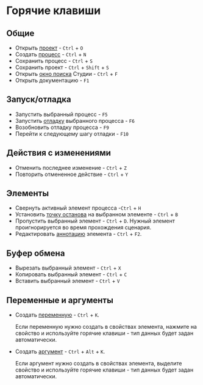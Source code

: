 # Горячие клавиши

## Общие

* Открыть [проект](https://docs.primo-rpa.ru/primo-rpa/primo-studio/projects) - `Ctrl` + `O`
* Создать [процесс](https://docs.primo-rpa.ru/primo-rpa/primo-studio/process) - `Ctrl` + `N`
* Сохранить процесс - `Ctrl` + `S`
* Сохранить проект - `Ctrl` + `Shift` + `S`
* Открыть [окно поиска](https://docs.primo-rpa.ru/primo-rpa/primo-studio/projects/search) Студии - `Ctrl` + `F`
* Открыть документацию - `F1` 

## Запуск/отладка
* Запустить выбранный процесс - `F5`
* Запустить [отладку](https://docs.primo-rpa.ru/primo-rpa/primo-studio/process/debug) выбранного процесса - `F6`
* Возобновить отладку процесса - `F9`
* Перейти к следующему шагу отладки - `F10`

## Действия с изменениями 
* Отменить последнее изменение - `Ctrl` + `Z`
* Повторить отмененное действие - `Ctrl` + `Y`

## Элементы

* Cвернуть активный элемент процесса -`Ctrl` + `H`
* Установить [точку останова](https://docs.primo-rpa.ru/primo-rpa/primo-studio/process/debug#tochka-ostanova) на выбранном элементе - `Ctrl` + `B`
* Пропустить выбранный элемент - `Ctrl` + `D`. Нужный элемент проигнорируется во время прохождения сценария.
* Редактировать [аннотацию](https://docs.primo-rpa.ru/primo-rpa/primo-studio/process/elements#annotaciya) элемента - `Ctrl` + `F2`.

## Буфер обмена

* Вырезать выбранный элемент - `Ctrl` + `X`
* Копировать выбранный элемент - `Ctrl` + `C`
* Вставить выбранный элемент - `Ctrl` + `V`

## Переменные и аргументы

* Создать [переменную](https://docs.primo-rpa.ru/primo-rpa/primo-studio/process/variables) - `Ctrl` + `K`.

  Если переменную нужно создать в свойствах элемента, нажмите на свойство и используйте горячие клавиши - тип данных будет задан автоматически.
* Создать [аргумент](https://docs.primo-rpa.ru/primo-rpa/primo-studio/process/variables#argumenty) - `Ctrl` + `Alt` + `K`.

  Если аргумент нужно создать в свойствах элемента, выделите свойство и используйте горячие клавиши - тип данных будет задан автоматически.
